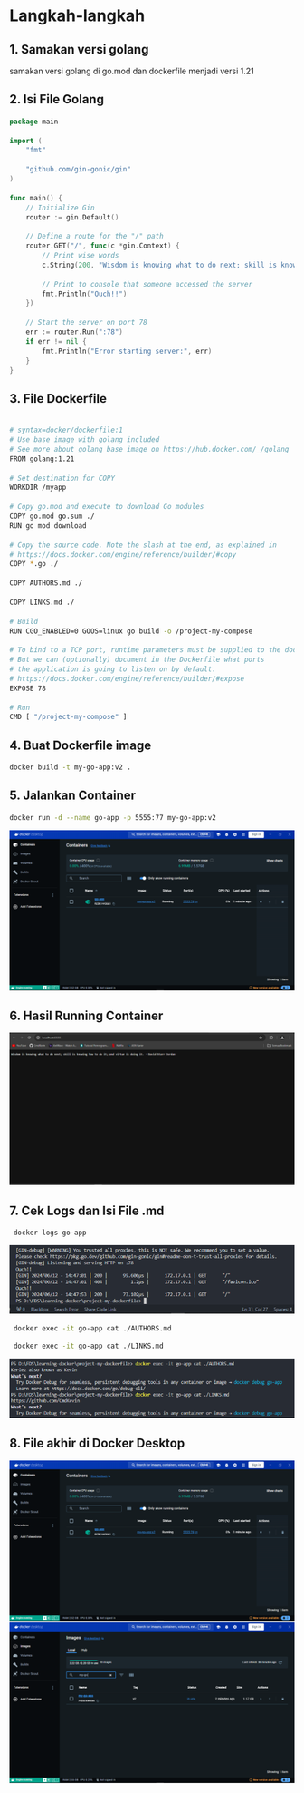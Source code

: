 # Langkah-langkah

## 1. Samakan versi golang

samakan versi golang di go.mod dan dockerfile menjadi versi 1.21

## 2. Isi File Golang

```go
package main

import (
	"fmt"

	"github.com/gin-gonic/gin"
)

func main() {
	// Initialize Gin
	router := gin.Default()

	// Define a route for the "/" path
	router.GET("/", func(c *gin.Context) {
		// Print wise words
		c.String(200, "Wisdom is knowing what to do next; skill is knowing how to do it; and virtue is doing it. - David Starr Jordan")

		// Print to console that someone accessed the server
		fmt.Println("Ouch!!")
	})

	// Start the server on port 78
	err := router.Run(":78")
	if err != nil {
		fmt.Println("Error starting server:", err)
	}
}
```

## 3. File Dockerfile

```bash

# syntax=docker/dockerfile:1
# Use base image with golang included
# See more about golang base image on https://hub.docker.com/_/golang
FROM golang:1.21

# Set destination for COPY
WORKDIR /myapp

# Copy go.mod and execute to download Go modules
COPY go.mod go.sum ./
RUN go mod download

# Copy the source code. Note the slash at the end, as explained in
# https://docs.docker.com/engine/reference/builder/#copy
COPY *.go ./

COPY AUTHORS.md ./

COPY LINKS.md ./

# Build
RUN CGO_ENABLED=0 GOOS=linux go build -o /project-my-compose

# To bind to a TCP port, runtime parameters must be supplied to the docker command.
# But we can (optionally) document in the Dockerfile what ports
# the application is going to listen on by default.
# https://docs.docker.com/engine/reference/builder/#expose
EXPOSE 78

# Run
CMD [ "/project-my-compose" ]

```

## 4. Buat Dockerfile image

```bash
docker build -t my-go-app:v2 .
```

## 5. Jalankan Container

```bash
docker run -d --name go-app -p 5555:77 my-go-app:v2
```
![Container](./project-my-dockerfile-image/go-app%20running.PNG)

## 6. Hasil Running Container
![Run Host](./project-my-dockerfile-image/go-app-page.PNG)

## 7. Cek Logs dan Isi File .md

```bash
 docker logs go-app
 ```
![Logs](./project-my-dockerfile-image/docker-go-app-logs.PNG)

```bash
 docker exec -it go-app cat ./AUTHORS.md
```
```bash
 docker exec -it go-app cat ./LINKS.md
```
![File .md](./project-my-dockerfile-image/checking-file-md.PNG)

## 8. File akhir di Docker Desktop
![Container](./project-my-dockerfile-image/go-app%20running.PNG)
![Image](./project-my-dockerfile-image/go-app-image.PNG)
